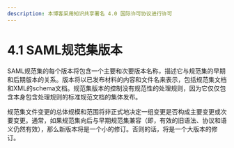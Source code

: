 ```yaml
---
description: 本博客采用知识共享署名 4.0 国际许可协议进行许可
---
```


# 4.1 SAML规范集版本

SAML规范集的每个版本将包含一个主要和次要版本名称，描述它与规范集的早期和后期版本的关系。版本将以已发布材料的内容和文件名来表示，包括规范集文档和XML的schema文档。规范集版本的控制没有规范性的处理规则，因为它仅仅包含本身包含处理规则的标准规范文档的集体发布。

规范集文件变更的总体规模和范围将非正式地决定一组变更是否构成主要变更或次要变更。通常，如果规范集向后与早期规范集兼容（即，有效的旧语法、协议和语义仍然有效），那么新版本将是一个小的修订。否则的话，将是一个大版本的修订。

